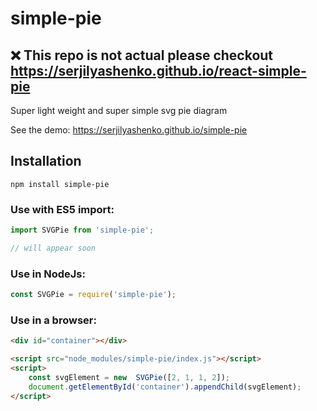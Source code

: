 # simple-pie

## ❌ This repo is not actual please checkout https://serjilyashenko.github.io/react-simple-pie

Super light weight and super simple svg pie diagram

See the demo: https://serjilyashenko.github.io/simple-pie

## Installation

```shell
npm install simple-pie
```

### Use with ES5 import:
```js
import SVGPie from 'simple-pie';

// will appear soon
```

### Use in NodeJs:
```js
const SVGPie = require('simple-pie');
```

### Use in a browser:
```html
<div id="container"></div>

<script src="node_modules/simple-pie/index.js"></script>
<script>
    const svgElement = new  SVGPie([2, 1, 1, 2]);
    document.getElementById('container').appendChild(svgElement);
</script>
```

